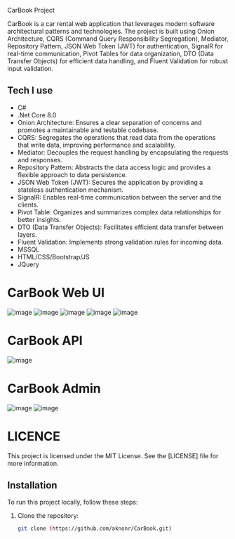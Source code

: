  CarBook Project

CarBook is a car rental web application that leverages modern software architectural patterns and technologies. The project is built using Onion Architecture, CQRS (Command Query Responsibility Segregation), Mediator, Repository Pattern, JSON Web Token (JWT) for authentication, SignalR for real-time communication, Pivot Tables for data organization, DTO (Data Transfer Objects) for efficient data handling, and Fluent Validation for robust input validation.

## Tech I use
- C#
- .Net Core 8.0
- Onion Architecture: Ensures a clear separation of concerns and promotes a maintainable and testable codebase.
- CQRS: Segregates the operations that read data from the operations that write data, improving performance and scalability.
- Mediator: Decouples the request handling by encapsulating the requests and responses.
- Repository Pattern: Abstracts the data access logic and provides a flexible approach to data persistence.
- JSON Web Token (JWT): Secures the application by providing a stateless authentication mechanism.
- SignalR: Enables real-time communication between the server and the clients.
- Pivot Table: Organizes and summarizes complex data relationships for better insights.
- DTO (Data Transfer Objects): Facilitates efficient data transfer between layers.
- Fluent Validation: Implements strong validation rules for incoming data.
- MSSQL
- HTML/CSS/Bootstrap/JS
- JQuery

# CarBook Web UI
![image](https://github.com/aknonr/CarBook/assets/133671359/1fdb0011-e0be-4227-8e0e-3f08b1594629)
![image](https://github.com/aknonr/CarBook/assets/133671359/66f4e175-daac-4b26-bc3c-b4895d30907e)
![image](https://github.com/aknonr/CarBook/assets/133671359/30eb9d95-fe38-4b7d-aef0-c3ab20fc96ff)
![image](https://github.com/aknonr/CarBook/assets/133671359/5e86e8f1-b41f-460b-886c-7ec6b560c8ff)
![image](https://github.com/aknonr/CarBook/assets/133671359/46adfaae-2313-436c-a543-20025797ec2c)



# CarBook API
![image](https://github.com/aknonr/CarBook/assets/133671359/baf620f6-538a-4e70-b171-b92f9f8e3678)


# CarBook Admin
![image](https://github.com/aknonr/CarBook/assets/133671359/448e7dea-1823-44ff-a736-8bd5b4b0b4a3)
![image](https://github.com/aknonr/CarBook/assets/133671359/567361a3-c8f8-441f-a84c-82f4b966825f)

 # LICENCE
   This project is licensed under the MIT License. See the [LICENSE] file for more information.

## Installation

To run this project locally, follow these steps:

1. Clone the repository:
   ```bash
   git clone (https://github.com/aknonr/CarBook.git)


 


